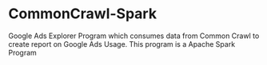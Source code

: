CommonCrawl-Spark
=======================

Google Ads Explorer Program which consumes data from Common Crawl to create report on Google Ads Usage. This program is a Apache Spark Program
